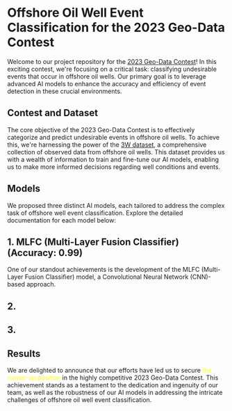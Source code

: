 
# Offshore Oil Well Event Classification for the 2023 Geo-Data Contest
Welcome to our project repository for the [2023 Geo-Data Contest](http://www.geodata-con.kr/2023/index.php)! In this exciting contest, we're focusing on a critical task: classifying undesirable events that occur in offshore oil wells. Our primary goal is to leverage advanced AI models to enhance the accuracy and efficiency of event detection in these crucial environments.

## Contest and Dataset
The core objective of the 2023 Geo-Data Contest is to effectively categorize and predict undesirable events in offshore oil wells. To achieve this, we're harnessing the power of the [3W dataset](https://github.com/petrobras/3W), a comprehensive collection of observed data from offshore oil wells. This dataset provides us with a wealth of information to train and fine-tune our AI models, enabling us to make more informed decisions regarding well conditions and events.

## Models
We proposed three distinct AI models, each tailored to address the complex task of offshore well event classification. Explore the detailed documentation for each model below:

## 1. MLFC (Multi-Layer Fusion Classifier) (Accuracy: 0.99)
One of our standout achievements is the development of the MLFC (Multi-Layer Fusion Classifier) model, a Convolutional Neural Network (CNN)-based approach. 

## 2.

## 3.

## Results
We are delighted to announce that our efforts have led us to secure <span style="color:yellow"> the runner-up position </span> in the highly competitive 2023 Geo-Data Contest. This achievement stands as a testament to the dedication and ingenuity of our team, as well as the robustness of our AI models in addressing the intricate challenges of offshore oil well event classification.


